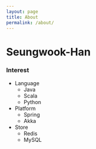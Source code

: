 ```yaml
---
layout: page
title: About
permalink: /about/
---
```


# Seungwook-Han
### Interest
* Language
  * Java
  * Scala
  * Python
* Platform
  * Spring
  * Akka
* Store
  * Redis
  * MySQL
